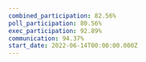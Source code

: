 ```yaml
---
combined_participation: 82.56%
poll_participation: 80.56%
exec_participation: 92.89%
communication: 94.37%
start_date: 2022-06-14T00:00:00.000Z
---
```

